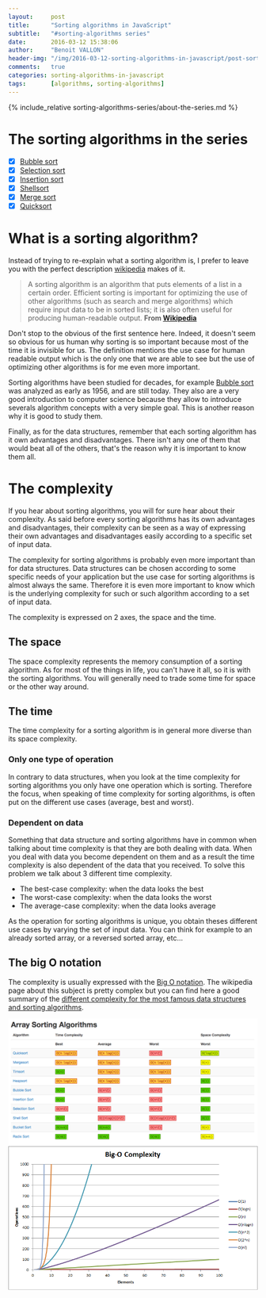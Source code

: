 ```yaml
---
layout:     post
title:      "Sorting algorithms in JavaScript"
subtitle:   "#sorting-algorithms series"
date:       2016-03-12 15:38:06
author:     "Benoit VALLON"
header-img: "/img/2016-03-12-sorting-algorithms-in-javascript/post-sorting-algorithms-in-javascript.jpg"
comments:   true
categories: sorting-algorithms-in-javascript
tags:       [algorithms, sorting-algorithms]
---
```


{% include_relative sorting-algorithms-series/about-the-series.md %}

# The sorting algorithms in the series

- [x] [Bubble sort](/sorting-algorithms-in-javascript/the-bubble-sort-algorithm)
- [x] [Selection sort](/sorting-algorithms-in-javascript/the-selection-sort-algorithm)
- [x] [Insertion sort](/sorting-algorithms-in-javascript/the-insertion-sort-algorithm)
- [x] [Shellsort](/sorting-algorithms-in-javascript/the-shellsort-algorithm)
- [x] [Merge sort](/sorting-algorithms-in-javascript/the-merge-sort-algorithm)
- [x] [Quicksort](/sorting-algorithms-in-javascript/the-quicksort-algorithm)

# What is a sorting algorithm?

Instead of trying to re-explain what a sorting algorithm is, I prefer to leave you with the perfect description [wikipedia](https://en.wikipedia.org/wiki/Sorting_algorithm) makes of it.

> A sorting algorithm is an algorithm that puts elements of a list in a certain order. Efficient sorting is important for optimizing the use of other algorithms (such as search and merge algorithms) which require input data to be in sorted lists; it is also often useful for producing human-readable output.
**From [Wikipedia](https://en.wikipedia.org/wiki/Data_structure)**

Don't stop to the obvious of the first sentence here. Indeed, it doesn't seem so obvious for us human why sorting is so important because most of the time it is invisible for us. The definition mentions the use case for human readable output which is the only one that we are able to see but the use of optimizing other algorithms is for me even more important.

Sorting algorithms have been studied for decades, for example [Bubble sort](/sorting-algorithms-in-javascript/the-bubble-sort-algorithm) was analyzed as early as 1956, and are still today. They also are a very good introduction to computer science because they allow to introduce severals algorithm concepts with a very simple goal. This is another reason why it is good to study them.

Finally, as for the data structures, remember that each sorting algorithm has it own advantages and disadvantages. There isn't any one of them that would beat all of the others, that's the reason why it is important to know them all.

# The complexity

If you hear about sorting algorithms, you will for sure hear about their complexity. As said before every sorting algorithms has its own advantages and disadvantages, their complexity can be seen as a way of expressing their own advantages and disadvantages easily according to a specific set of input data.

The complexity for sorting algorithms is probably even more important than for data structures. Data structures can be chosen according to some specific needs of your application but the use case for sorting algorithms is almost always the same. Therefore it is even more important to know which is the underlying complexity for such or such algorithm according to a set of input data.

The complexity is expressed on 2 axes, the space and the time.

## The space

The space complexity represents the memory consumption of a sorting algorithm. As for most of the things in life, you can't have it all, so it is with the sorting algorithms. You will generally need to trade some time for space or the other way around.

## The time

The time complexity for a sorting algorithm is in general more diverse than its space complexity.

### Only one type of operation

In contrary to data structures, when you look at the time complexity for sorting algorithms you only have one operation which is sorting. Therefore the focus, when speaking of time complexity for sorting algorithms, is often put on the different use cases (average, best and worst).

### Dependent on data

Something that data structure and sorting algorithms have in common when talking about time complexity is that they are both dealing with data. When you deal with data you become dependent on them and as a result the time complexity is also dependent of the data that you received. To solve this problem we talk about 3 different time complexity.

- The best-case complexity: when the data looks the best
- The worst-case complexity: when the data looks the worst
- The average-case complexity: when the data looks average

As the operation for sorting algorithms is unique, you obtain theses different use cases by varying the set of input data. You can think for example to an already sorted array, or a reversed sorted array, etc...

## The big O notation

The complexity is usually expressed with the [Big O notation](https://en.wikipedia.org/wiki/Big_O_notation). The wikipedia page about this subject is pretty complex but you can find here a good summary of the [different complexity for the most famous data structures and sorting algorithms](http://bigocheatsheet.com/).

![Big O notation cheat sheets](/img/2016-03-12-sorting-algorithms-in-javascript/big-o.png "Big O notation cheat sheets")
![Big O notation cheat sheets](/img/2016-03-12-sorting-algorithms-in-javascript/big-o-complexity.png "Big O notation cheat sheets")
